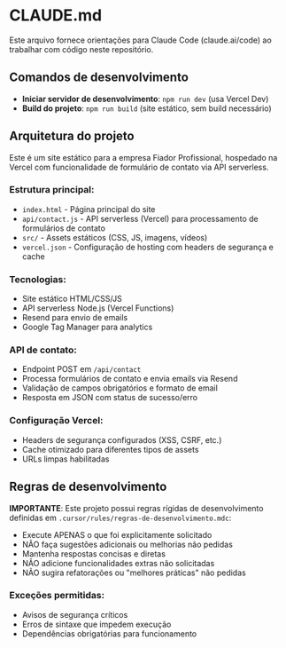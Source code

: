 # CLAUDE.md

Este arquivo fornece orientações para Claude Code (claude.ai/code) ao trabalhar com código neste repositório.

## Comandos de desenvolvimento

- **Iniciar servidor de desenvolvimento**: `npm run dev` (usa Vercel Dev)
- **Build do projeto**: `npm run build` (site estático, sem build necessário)

## Arquitetura do projeto

Este é um site estático para a empresa Fiador Profissional, hospedado na Vercel com funcionalidade de formulário de contato via API serverless.

### Estrutura principal:
- `index.html` - Página principal do site
- `api/contact.js` - API serverless (Vercel) para processamento de formulários de contato
- `src/` - Assets estáticos (CSS, JS, imagens, vídeos)
- `vercel.json` - Configuração de hosting com headers de segurança e cache

### Tecnologias:
- Site estático HTML/CSS/JS
- API serverless Node.js (Vercel Functions)
- Resend para envio de emails
- Google Tag Manager para analytics

### API de contato:
- Endpoint POST em `/api/contact`
- Processa formulários de contato e envia emails via Resend
- Validação de campos obrigatórios e formato de email
- Resposta em JSON com status de sucesso/erro

### Configuração Vercel:
- Headers de segurança configurados (XSS, CSRF, etc.)
- Cache otimizado para diferentes tipos de assets
- URLs limpas habilitadas

## Regras de desenvolvimento

**IMPORTANTE**: Este projeto possui regras rígidas de desenvolvimento definidas em `.cursor/rules/regras-de-desenvolvimento.mdc`:

- Execute APENAS o que foi explicitamente solicitado
- NÃO faça sugestões adicionais ou melhorias não pedidas
- Mantenha respostas concisas e diretas
- NÃO adicione funcionalidades extras não solicitadas
- NÃO sugira refatorações ou "melhores práticas" não pedidas

### Exceções permitidas:
- Avisos de segurança críticos
- Erros de sintaxe que impedem execução
- Dependências obrigatórias para funcionamento